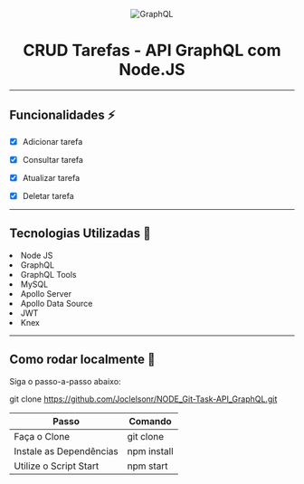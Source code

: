 <div align=center>

![GraphQL](https://user-images.githubusercontent.com/104178622/199572925-6e6d7364-fb7c-46ee-920c-476cd2887f23.jpg)


# CRUD Tarefas - API GraphQL com Node.JS
</div>

<hr>

## Funcionalidades ⚡️

- [x] Adicionar tarefa

- [x] Consultar tarefa

- [x] Atualizar tarefa

- [x] Deletar tarefa

<hr>

## Tecnologias Utilizadas 🔨

<li>Node JS</li>
<li>GraphQL</li>
<li>GraphQL Tools</li>
<li>MySQL</li>
<li>Apollo Server</li>
<li>Apollo Data Source</li>
<li>JWT</li>
<li>Knex</li>

<hr>

## Como rodar localmente 🚀

Siga o passo-a-passo abaixo:

git clone https://github.com/Joclelsonr/NODE_Git-Task-API_GraphQL.git

| Passo                   | Comando     |
| ----------------------- | ----------- |
| Faça o Clone            | git clone   |
| Instale as Dependências | npm install |
| Utilize o Script Start  | npm start   |

